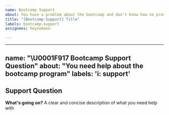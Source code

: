 ```yaml
---
name: Bootcamp Support
about: You have a problem about the bootcamp and don't know how to proceed
title: "[Bootcamp-Support] Title"
labels: bootcamp-support
assignees: heynemann

---
```


---
name: "\U0001F917 Bootcamp Support Question"
about: "You need help about the bootcamp program"
labels: 'i: support'
---

## Support Question

**What's going on?**
A clear and concise description of what you need help with
